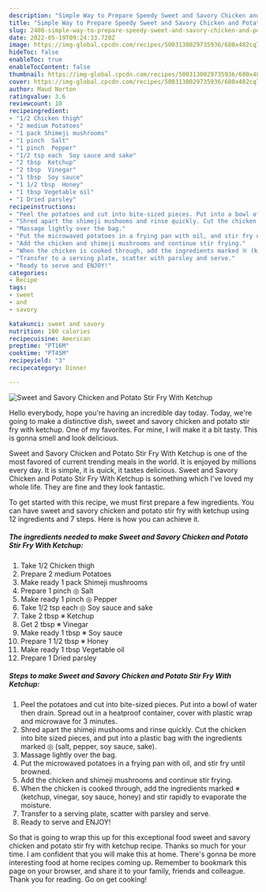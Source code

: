 ```yaml
---
description: "Simple Way to Prepare Speedy Sweet and Savory Chicken and Potato Stir Fry With Ketchup"
title: "Simple Way to Prepare Speedy Sweet and Savory Chicken and Potato Stir Fry With Ketchup"
slug: 2408-simple-way-to-prepare-speedy-sweet-and-savory-chicken-and-potato-stir-fry-with-ketchup
date: 2022-05-19T09:24:33.720Z
image: https://img-global.cpcdn.com/recipes/5003130029735936/680x482cq70/sweet-and-savory-chicken-and-potato-stir-fry-with-ketchup-recipe-main-photo.jpg
hideToc: false
enableToc: true
enableTocContent: false
thumbnail: https://img-global.cpcdn.com/recipes/5003130029735936/680x482cq70/sweet-and-savory-chicken-and-potato-stir-fry-with-ketchup-recipe-main-photo.jpg
cover: https://img-global.cpcdn.com/recipes/5003130029735936/680x482cq70/sweet-and-savory-chicken-and-potato-stir-fry-with-ketchup-recipe-main-photo.jpg
author: Maud Norton
ratingvalue: 3.6
reviewcount: 10
recipeingredient:
- "1/2 Chicken thigh"
- "2 medium Potatoes"
- "1 pack Shimeji mushrooms"
- "1 pinch  Salt"
- "1 pinch  Pepper"
- "1/2 tsp each  Soy sauce and sake"
- "2 tbsp  Ketchup"
- "2 tbsp  Vinegar"
- "1 tbsp  Soy sauce"
- "1 1/2 tbsp  Honey"
- "1 tbsp Vegetable oil"
- "1 Dried parsley"
recipeinstructions:
- "Peel the potatoes and cut into bite-sized pieces. Put into a bowl of water then drain. Spread out in a heatproof container, cover with plastic wrap and microwave for 3 minutes."
- "Shred apart the shimeji mushooms and rinse quickly. Cut the chicken into bite sized pieces, and put into a plastic bag with the ingredients marked ◎ (salt, pepper, soy sauce, sake)."
- "Massage lightly over the bag."
- "Put the microwaved potatoes in a frying pan with oil, and stir fry until browned."
- "Add the chicken and shimeji mushrooms and continue stir frying."
- "When the chicken is cooked through, add the ingredients marked ※ (ketchup, vinegar, soy sauce, honey) and stir rapidly to evaporate the moisture."
- "Transfer to a serving plate, scatter with parsley and serve."
- "Ready to serve and ENJOY!"
categories:
- Recipe
tags:
- sweet
- and
- savory

katakunci: sweet and savory 
nutrition: 100 calories
recipecuisine: American
preptime: "PT16M"
cooktime: "PT45M"
recipeyield: "3"
recipecategory: Dinner

---
```



![Sweet and Savory Chicken and Potato Stir Fry With Ketchup](https://img-global.cpcdn.com/recipes/5003130029735936/680x482cq70/sweet-and-savory-chicken-and-potato-stir-fry-with-ketchup-recipe-main-photo.jpg)

Hello everybody, hope you're having an incredible day today. Today, we're going to make a distinctive dish, sweet and savory chicken and potato stir fry with ketchup. One of my favorites. For mine, I will make it a bit tasty. This is gonna smell and look delicious.



Sweet and Savory Chicken and Potato Stir Fry With Ketchup is one of the most favored of current trending meals in the world. It is enjoyed by millions every day. It is simple, it is quick, it tastes delicious. Sweet and Savory Chicken and Potato Stir Fry With Ketchup is something which I've loved my whole life. They are fine and they look fantastic.


To get started with this recipe, we must first prepare a few ingredients. You can have sweet and savory chicken and potato stir fry with ketchup using 12 ingredients and 7 steps. Here is how you can achieve it.

<!--inarticleads1-->

##### The ingredients needed to make Sweet and Savory Chicken and Potato Stir Fry With Ketchup:

1. Take 1/2 Chicken thigh
1. Prepare 2 medium Potatoes
1. Make ready 1 pack Shimeji mushrooms
1. Prepare 1 pinch ◎ Salt
1. Make ready 1 pinch ◎ Pepper
1. Take 1/2 tsp each ◎ Soy sauce and sake
1. Take 2 tbsp ※ Ketchup
1. Get 2 tbsp ※ Vinegar
1. Make ready 1 tbsp ※ Soy sauce
1. Prepare 1 1/2 tbsp ※ Honey
1. Make ready 1 tbsp Vegetable oil
1. Prepare 1 Dried parsley




<!--inarticleads2-->

##### Steps to make Sweet and Savory Chicken and Potato Stir Fry With Ketchup:

1. Peel the potatoes and cut into bite-sized pieces. Put into a bowl of water then drain. Spread out in a heatproof container, cover with plastic wrap and microwave for 3 minutes.
1. Shred apart the shimeji mushooms and rinse quickly. Cut the chicken into bite sized pieces, and put into a plastic bag with the ingredients marked ◎ (salt, pepper, soy sauce, sake).
1. Massage lightly over the bag.
1. Put the microwaved potatoes in a frying pan with oil, and stir fry until browned.
1. Add the chicken and shimeji mushrooms and continue stir frying.
1. When the chicken is cooked through, add the ingredients marked ※ (ketchup, vinegar, soy sauce, honey) and stir rapidly to evaporate the moisture.
1. Transfer to a serving plate, scatter with parsley and serve.
1. Ready to serve and ENJOY!



So that is going to wrap this up for this exceptional food sweet and savory chicken and potato stir fry with ketchup recipe. Thanks so much for your time. I am confident that you will make this at home. There's gonna be more interesting food at home recipes coming up. Remember to bookmark this page on your browser, and share it to your family, friends and colleague. Thank you for reading. Go on get cooking!
